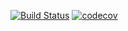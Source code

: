 [![Build Status](https://travis-ci.org/pliris/job4j_grabber.svg?branch=master)](https://travis-ci.org/pliris/job4j_grabber)
[![codecov](https://codecov.io/gh/pliris/job4j_grabber/branch/main/graph/badge.svg?token=XR81655EKQ)](https://codecov.io/gh/pliris/job4j_grabber)
